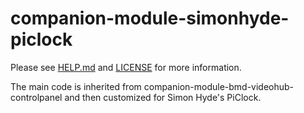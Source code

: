 # companion-module-simonhyde-piclock

Please see [HELP.md](./companion/HELP.md) and [LICENSE](./LICENSE) for more information.

The main code is inherited from companion-module-bmd-videohub-controlpanel and then customized for Simon Hyde's PiClock.
